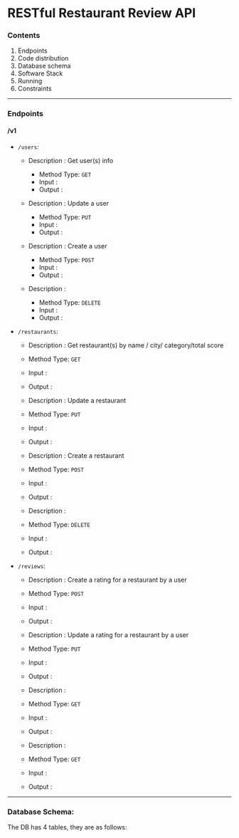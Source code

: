 # RESTful Restaurant Review API
### Contents
1. Endpoints
2. Code distribution
3. Database schema
4. Software Stack
5. Running
6. Constraints

----

### Endpoints
#### /v1
* `/users`:
  * Description : Get user(s) info
    * Method Type: `GET`
    * Input :
    * Output :

  * Description : Update a user
    * Method Type: `PUT`
    * Input :
    * Output :    

  * Description : Create a user
    * Method Type: `POST`
    * Input :
    * Output :

  * Description :
    * Method Type: `DELETE`
    * Input :
    * Output :


* `/restaurants`:

  * Description : Get restaurant(s) by name / city/ category/total score
  * Method Type: `GET`
  * Input :
  * Output :

  * Description : Update a restaurant
  * Method Type: `PUT`
  * Input :
  * Output :    

  * Description : Create a restaurant
  * Method Type: `POST`
  * Input :
  * Output :

  * Description :
  * Method Type: `DELETE`
  * Input :
  * Output :


* `/reviews`:
  * Description : Create a rating for a restaurant by a user
  * Method Type: `POST`
  * Input :
  * Output :

  * Description : Update a rating for a restaurant by a user
  * Method Type: `PUT`
  * Input :
  * Output :    

  * Description :
  * Method Type: `GET`
  * Input :
  * Output :

  * Description :
  * Method Type: `GET`
  * Input :
  * Output :

-----

### Database Schema:
The DB has 4 tables, they are as follows:

